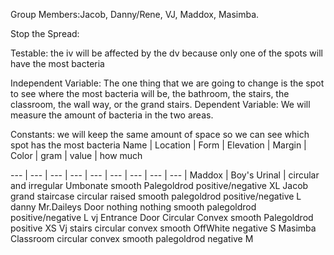Group Members:Jacob, Danny/Rene, VJ, Maddox, Masimba.

Stop the Spread:

Testable: the iv will be affected by the dv because only one of the spots will have the most bacteria

Independent Variable: The one thing that we are going to change is the spot to see where the most bacteria will be, the bathroom, the stairs, the classroom, the wall way, or the grand stairs. Dependent Variable: We will measure the amount of bacteria in the two areas.

Constants: we will keep the same amount of space so we can see which spot has the most bacteria
Name |	Location |	Form |	Elevation |	Margin |	Color |	gram | value |	how much

--- |    --- |       --- | --- |   --- |       --- |    --- |   --- |      --- |
Maddox |	Boy's Urinal |	circular and irregular	Umbonate	smooth	Palegoldrod	positive/negative	XL
Jacob	grand staircase	circular	raised 	smooth	palegoldrod	positive/negative	L
danny	Mr.Daileys Door	nothing	nothing	smooth	palegoldrod	positive/negative	L
vj	Entrance Door	Circular	Convex	smooth	Palegoldrod	positive	XS
Vj	stairs	circular	convex	smooth	OffWhite	negative	S
Masimba	Classroom	circular	convex	smooth	palegoldrod	negative	M

